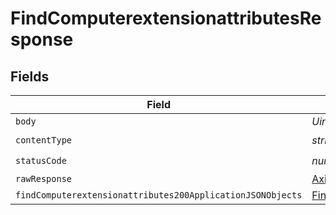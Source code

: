 # FindComputerextensionattributesResponse


## Fields

| Field                                                                                                                               | Type                                                                                                                                | Required                                                                                                                            | Description                                                                                                                         |
| ----------------------------------------------------------------------------------------------------------------------------------- | ----------------------------------------------------------------------------------------------------------------------------------- | ----------------------------------------------------------------------------------------------------------------------------------- | ----------------------------------------------------------------------------------------------------------------------------------- |
| `body`                                                                                                                              | *Uint8Array*                                                                                                                        | :heavy_minus_sign:                                                                                                                  | N/A                                                                                                                                 |
| `contentType`                                                                                                                       | *string*                                                                                                                            | :heavy_check_mark:                                                                                                                  | N/A                                                                                                                                 |
| `statusCode`                                                                                                                        | *number*                                                                                                                            | :heavy_check_mark:                                                                                                                  | N/A                                                                                                                                 |
| `rawResponse`                                                                                                                       | [AxiosResponse>](https://axios-http.com/docs/res_schema)                                                                            | :heavy_minus_sign:                                                                                                                  | N/A                                                                                                                                 |
| `findComputerextensionattributes200ApplicationJSONObjects`                                                                          | [FindComputerextensionattributes200ApplicationJSON](../../models/operations/findcomputerextensionattributes200applicationjson.md)[] | :heavy_minus_sign:                                                                                                                  | OK                                                                                                                                  |